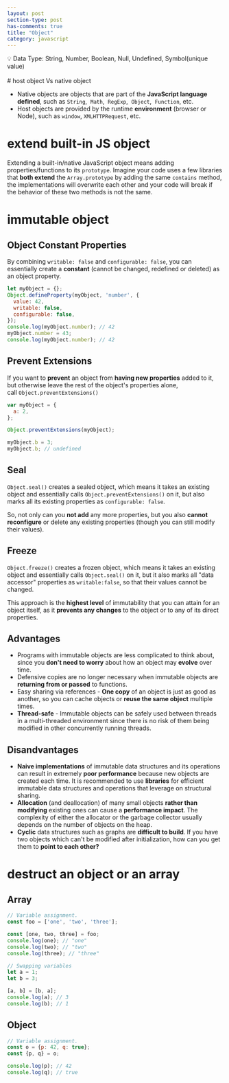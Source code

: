 ```yaml
---
layout: post
section-type: post
has-comments: true
title: "Object"
category: javascript
---
```


<aside>
💡 Data Type: String, Number, Boolean, Null, Undefined, Symbol(unique value)

</aside>
<br>
# host object Vs native object

- Native objects are objects that are part of the **JavaScript language defined**, such as `String`,  `Math`,  `RegExp`,  `Object`,  `Function`, etc.
- Host objects are provided by the runtime **environment** (browser or Node), such as `window`, `XMLHTTPRequest`, etc.

# extend built-in JS object

Extending a built-in/native JavaScript object means adding properties/functions to its `prototype`. Imagine your code uses a few libraries that **both extend** the `Array.prototype` by adding the same `contains` method, the implementations will overwrite each other and your code will break if the behavior of these two methods is not the same.

# immutable object

## **Object Constant Properties**

By combining `writable: false` and `configurable: false`, you can essentially create a **constant** (cannot be changed, redefined or deleted) as an object property.

```jsx
let myObject = {};
Object.defineProperty(myObject, 'number', {
  value: 42,
  writable: false,
  configurable: false,
});
console.log(myObject.number); // 42
myObject.number = 43;
console.log(myObject.number); // 42
```

## **Prevent Extensions**

If you want to **prevent** an object from **having new properties** added to it, but otherwise leave the rest of the object's properties alone, call `Object.preventExtensions()`

```jsx
var myObject = {
  a: 2,
};

Object.preventExtensions(myObject);

myObject.b = 3;
myObject.b; // undefined
```

## Seal

`Object.seal()` creates a sealed object, which means it takes an existing object and essentially calls `Object.preventExtensions()` on it, but also marks all its existing properties as `configurable: false`.

So, not only can you **not add** any more properties, but you also **cannot reconfigure** or delete any existing properties (though you can still modify their values).

## **Freeze**

`Object.freeze()` creates a frozen object, which means it takes an existing object and essentially calls `Object.seal()` on it, but it also marks all "data accessor" properties as `writable:false`, so that their values cannot be changed.

This approach is the **highest level** of immutability that you can attain for an object itself, as it **prevents any changes** to the object or to any of its direct properties.

## Advantages

- Programs with immutable objects are less complicated to think about, since you **don't need to worry** about how an object may **evolve** over time.
- Defensive copies are no longer necessary when immutable objects are **returning from or passed** to functions.
- Easy sharing via references - **One copy** of an object is just as good as another, so you can cache objects or **reuse the same object** multiple times.
- **Thread-safe** - Immutable objects can be safely used between threads in a multi-threaded environment since there is no risk of them being modified in other concurrently running threads.

## Disandvantages

- **Naive implementations** of immutable data structures and its operations can result in extremely **poor performance** because new objects are created each time. It is recommended to use **libraries** for efficient immutable data structures and operations that leverage on structural sharing.
- **Allocation** (and deallocation) of many small objects **rather than modifying** existing ones can cause a **performance impact**. The complexity of either the allocator or the garbage collector usually depends on the number of objects on the heap.
- **Cyclic** data structures such as graphs are **difficult to build**. If you have two objects which can't be modified after initialization, how can you get them to **point to each other?**

# destruct an object or an array

## Array

```jsx
// Variable assignment.
const foo = ['one', 'two', 'three'];

const [one, two, three] = foo;
console.log(one); // "one"
console.log(two); // "two"
console.log(three); // "three"

// Swapping variables
let a = 1;
let b = 3;

[a, b] = [b, a];
console.log(a); // 3
console.log(b); // 1
```

## Object

```jsx
// Variable assignment.
const o = {p: 42, q: true};
const {p, q} = o;

console.log(p); // 42
console.log(q); // true
```